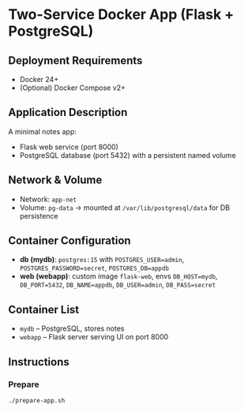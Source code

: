 # Two-Service Docker App (Flask + PostgreSQL)

## Deployment Requirements
- Docker 24+
- (Optional) Docker Compose v2+

## Application Description
A minimal notes app:
- Flask web service (port 8000)
- PostgreSQL database (port 5432) with a persistent named volume

## Network & Volume
- Network: `app-net`
- Volume: `pg-data` → mounted at `/var/lib/postgresql/data` for DB persistence

## Container Configuration
- **db (mydb)**: `postgres:15` with `POSTGRES_USER=admin`, `POSTGRES_PASSWORD=secret`, `POSTGRES_DB=appdb`
- **web (webapp)**: custom image `flask-web`, envs `DB_HOST=mydb`, `DB_PORT=5432`, `DB_NAME=appdb`, `DB_USER=admin`, `DB_PASS=secret`

## Container List
- `mydb` – PostgreSQL, stores notes
- `webapp` – Flask server serving UI on port 8000

## Instructions

### Prepare
```bash
./prepare-app.sh
